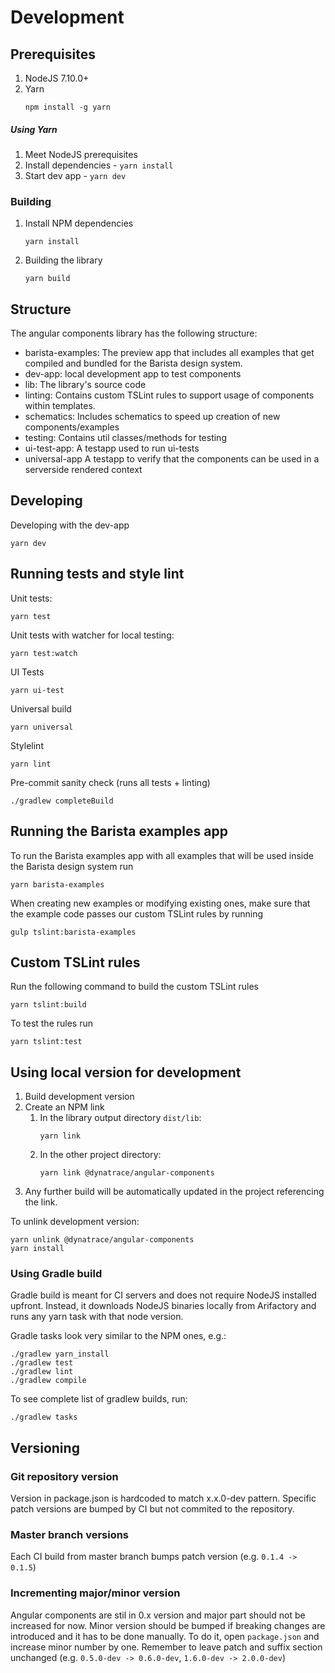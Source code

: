 # Development

## Prerequisites

1. NodeJS 7.10.0+
2. Yarn
   ```
   npm install -g yarn
   ```

##### Using Yarn
1. Meet NodeJS prerequisites
2. Install dependencies - `yarn install`
3. Start dev app - `yarn dev` 

### Building
1. Install NPM dependencies
   ```
   yarn install
   ```
2. Building the library
   ```
   yarn build
   ```

## Structure

The angular components library has the following structure: 

- barista-examples: The preview app that includes all examples that get compiled and bundled for the Barista design system.
- dev-app: local development app to test components
- lib: The library's source code
- linting: Contains custom TSLint rules to support usage of components within templates.
- schematics: Includes schematics to speed up creation of new components/examples
- testing: Contains util classes/methods for testing
- ui-test-app: A testapp used to run ui-tests
- universal-app A testapp to verify that the components can be used in a serverside rendered context

## Developing
Developing with the dev-app
```
yarn dev
```

## Running tests and style lint
Unit tests:
```
yarn test
```

Unit tests with watcher for local testing:
```
yarn test:watch
```

UI Tests
```
yarn ui-test
```

Universal build
```
yarn universal
```

Stylelint
```
yarn lint
```

Pre-commit sanity check (runs all tests + linting)
```
./gradlew completeBuild
```

## Running the Barista examples app

To run the Barista examples app with all examples that will be used inside the Barista design system run

```
yarn barista-examples
```

When creating new examples or modifying existing ones, make sure that the example code passes our custom TSLint rules by running

```
gulp tslint:barista-examples
```

## Custom TSLint rules
Run the following command to build the custom TSLint rules
```
yarn tslint:build
```

To test the rules run
```
yarn tslint:test
```

## Using local version for development

1. Build development version
2. Create an NPM link
   1. In the library output directory `dist/lib`:
      ```
      yarn link
      ```
   2. In the other project directory:
      ```
      yarn link @dynatrace/angular-components
      ```
3. Any further build will be automatically updated in the project referencing the link.

To unlink development version:
```
yarn unlink @dynatrace/angular-components
yarn install
```

### Using Gradle build

Gradle build is meant for CI servers and does not require NodeJS installed upfront. 
Instead, it downloads NodeJS binaries locally from Arifactory and runs any yarn task with that node version.

Gradle tasks look very similar to the NPM ones, e.g.:
```
./gradlew yarn_install
./gradlew test
./gradlew lint
./gradlew compile
``` 
To see complete list of gradlew builds, run:
```
./gradlew tasks
```

## Versioning

### Git repository version

Version in package.json is hardcoded to match x.x.0-dev pattern. 
Specific patch versions are bumped by CI but not commited to the repository.

### Master branch versions

Each CI build from master branch bumps patch version (e.g. `0.1.4 -> 0.1.5`)

### Incrementing major/minor version

Angular components are stil in 0.x version and major part should not be increased for now.
Minor version should be bumped if breaking changes are introduced and it has to be done manually. 
To do it, open `package.json` and increase minor number by one.
Remember to leave patch and suffix section unchanged (e.g. `0.5.0-dev -> 0.6.0-dev`, `1.6.0-dev -> 2.0.0-dev`)
